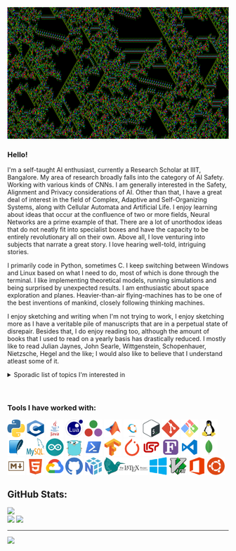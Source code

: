 <picture>
 <img alt="Cellular Automata Cosmos." src="images/ezgif-2-e22db535cf.gif" width="1000" height="300">
</picture>


### Hello!
<p>
 I'm a self-taught AI enthusiast, currently a Research Scholar at IIIT, Bangalore. My area of research broadly falls into the category of AI Safety. Working with various kinds of CNNs. I am generally interested in the Safety, Alignment and Privacy considerations of AI. Other than that, I have a great deal of interest in the field of Complex, Adaptive and Self-Organizing Systems, along with Cellular Automata and Artificial Life. I enjoy learning about ideas that occur at the confluence of two or more fields, Neural Networks are a prime example of that. There are a lot of unorthodox ideas that do not neatly fit into specialist boxes and have the capacity to be entirely revolutionary all on their own. Above all, I love venturing into subjects that narrate a great story. I love hearing well-told, intriguing stories.
</p>

<p>
 I primarily code in Python, sometimes C. I keep switching between Windows and Linux based on what I need to do, most of which is done through the terminal. I like implementing theoretical models, running simulations and being surprised by unexpected results. I am enthusiastic about space exploration and planes. Heavier-than-air flying-machines has to be one of the best inventions of mankind, closely following thinking machines.
</p>

<p>
I enjoy sketching and writing when I'm not trying to work, I enjoy sketching more as I have a veritable pile of manuscripts that are in a perpetual state of disrepair. Besides that, I do enjoy reading too, although the amount of books that I used to read on a yearly basis has drastically reduced. I mostly like to read Julian Jaynes, John Searle, Wittgenstein, Schopenhauer, Nietzsche, Hegel and the like; I would also like to believe that I understand atleast some of it.
</p>


<details>
<summary>Sporadic list of topics I'm interested in</summary>

Artificial Intelligence, Neural Networks, Reinforcement Learning, AI Alignment, Convolutional Neural Networks, Artificial Life, Non-linear Sciemces, Chaos Theory, Cellular Automata, Stochastic Processes, Genetic Computation, von Neumann Cellular Automata (vNCA), Collective Intelligence, von Neumann Universal Constructors, Neural Cellular Automata, Swarm Intelligence, Nobili Cellular Automata, Complex Adaptive Systems, Category Theory, Graph Neural Networks, Automata theory, Compilers, Evolutionary Computation...

</details>

<br>
<br>

### Tools I have worked with:
<p>
<img src="logos/python-5.svg" alt="Python" width="40" height="40"/>
<img src="logos/c-1.svg" alt="C" width="40" height="40"/>
<img src="logos/java.svg" alt="Java" width="40" height="40"/>
<img src="logos/lua-5.svg" alt="Lua" width="40" height="40"/>
<img src="logos/julia-1.svg" alt="Julia" width="40" height="40"/>
<img src="logos/matlab-svgrepo-com.svg" alt="Matlab" width="40" height="40"/>
<img src="logos/GNU Octave Logo Vector.svg" alt="GNU Octave" width="40" height="40"/>
<img src="logos/bash-2.svg" alt="Bash" width="40" height="40"/>
<img src="logos/git-icon.svg" alt="Git" width="40" height="40"/>
<img src="logos/git-bash.svg" alt="Git Bash" width="40" height="40"/>
<img src="logos/linux-tux.svg" alt="Linux" width="40" height="40"/>
<img src="logos/sqlite-svgrepo-com.svg" alt="SQLite" width="40" height="40"/>
<img src="logos/mysql-logo.svg" alt="MySQL" width="40" height="40"/>
<img src="logos/arduino-1.svg" alt="Arduino" width="40" height="40"/>
<img src="logos/go-logo-1.svg" alt="GoLang" width="40" height="40"/>
<img src="logos/powershell-svgrepo-com.svg" alt="PowerShell" width="40" height="40"/>
<img src="logos/tensorflow-svgrepo-com.svg" alt="TensorFlow" width="40" height="40"/>
<img src="logos/pytorch-svgrepo-com.svg" alt="PyTorch" width="40" height="40"/>
<img src="logos/lisp-svgrepo-com.svg" alt="Lisp" width="40" height="40"/>
<img src="logos/fortran-svgrepo-com.svg" alt="Fortran" width="40" height="40"/>
<img src="logos/vscode3-svgrepo-com.svg" alt="VS Code" width="40" height="40"/>
<img src="logos/mongo-svgrepo-com.svg" alt="MongoDB" width="40" height="40"/>
<img src="logos/markdown-svgrepo-com.svg" alt="Markdown" width="40" height="40"/>
<img src="logos/html-5-svgrepo-com.svg" alt="Java" width="40" height="40"/>
<img src="logos/google-cloud-svgrepo-com.svg" alt="Google Cloud" width="40" height="40"/>
<img src="logos/github-color-svgrepo-com.svg" alt="GitHub" width="40" height="40"/>
<img src="logos/numpy-svgrepo-com.svg" alt="NumPy" width="40" height="40"/>
<img src="logos/LaTeX_project_logo_bird.svg" alt="LaTeX" width="100" height="40"/>
<img src="logos/windows-applications-svgrepo-com.svg" alt="Windows OS" width="40" height="40"/>
<img src="logos/vim-svgrepo-com.svg" alt="Vim" width="40" height="40"/>
 <img src="logos/office-1-logo-svgrepo-com.svg" alt="Microsoft Office" width="40" height="40"/>
 <img src="logos/ubuntu-svgrepo-com.svg" alt="Ubuntu" width="40" height="40"/>
</p>

## GitHub Stats:
![](https://github-readme-stats.vercel.app/api/top-langs/?username=SykChw&theme=dark&hide_border=true&include_all_commits=true&count_private=false&layout=compact)<br/>
![](https://github-readme-stats.vercel.app/api?username=SykChw&theme=dark&hide_border=true&include_all_commits=true&count_private=false)
![](https://github-readme-streak-stats.herokuapp.com/?user=SykChw&theme=dark&hide_border=true)<br/>


---
[![](https://visitcount.itsvg.in/api?id=SykChw&icon=0&color=0)](https://visitcount.itsvg.in)

<!-- Proudly created with GPRM ( https://gprm.itsvg.in ) -->

<!--
**SykChw/SykChw** is a ✨ _special_ ✨ repository because its `README.md` (this file) appears on your GitHub profile.

Here are some ideas to get you started:

- 🔭 I’m currently working on ...
- 🌱 I’m currently learning ...
- 👯 I’m looking to collaborate on ...
- 🤔 I’m looking for help with ...
- 💬 Ask me about ...
- 📫 How to reach me: ...
- 😄 Pronouns: ...
- ⚡ Fun fact: ...
-->
